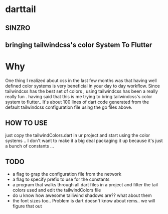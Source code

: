 # darttail
## SINZRO
## bringing tailwindcss's color System To Flutter

# Why

One thing I realized about css in the last  few months  was that having well defined color systems is very beneficial in your day to day workflow. Since tailwindcss has the best set of colors , using tailwindcss  has been a really really fun . having said that this is me trying to bring tailwindcss's color system to flutter.. It's about 100 lines of dart code generated from the default tailwindcss configuration file  using the go files above.

## HOW TO USE
just copy the tailwindColors.dart in ur project   and start using the color systems .. I don't want to make it a big deal packaging it up because it's just a bunch of constants ... 

## TODO
- a flag to grap the configuration file from the network 
- a flag to specify prefix to use for the constants 
- a program that walks through all dart files in a project and  filter the tail colors used and edit the tailwindColors file  
- do u know how awesome tailiwind shadows are?? what about them 
- the font sizes too.. Problem is dart doesn't know about rems.. we will figure that out  

